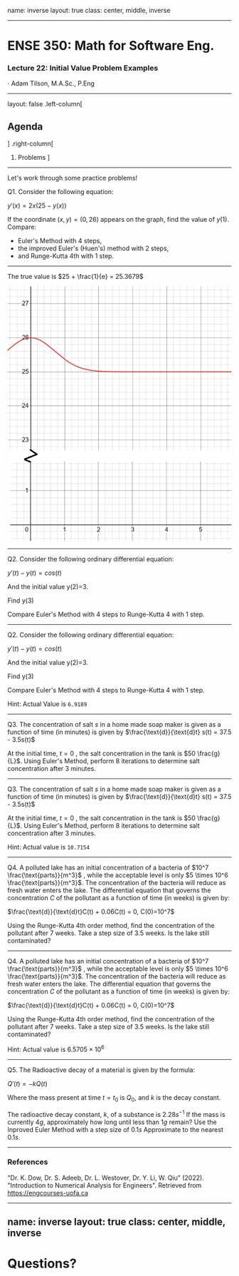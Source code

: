 name: inverse
layout: true
class: center, middle, inverse

---

# ENSE 350: Math for Software Eng.

### Lecture 22: Initial Value Problem Examples

$\cdot$ Adam Tilson, M.A.Sc., P.Eng

---

layout: false
.left-column[
  ## Agenda
]
.right-column[
1. Problems
]
---
Let's work through some practice problems!

Q1. Consider the following equation:

$y'(x)=2x(25-y(x))$

If the coordinate $(x,y) = (0, 26)$ appears on the graph, find the value of $y(1)$. Compare: 
- Euler's Method with 4 steps, 
- the improved Euler's (Huen's) method with 2 steps, 
- and Runge-Kutta 4th with 1 step.

---

The true value is $25 + \frac{1}{e} = 25.3679$

![](actual.png)

---

Q2. Consider the following ordinary differential equation:

$y'(t) - y(t) = cos(t)$

And the initial value y(2)=3.

Find y(3)

Compare Euler's Method with 4 steps to Runge-Kutta 4 with 1 step.

---

Q2. Consider the following ordinary differential equation:

$y'(t) - y(t) = cos(t)$

And the initial value y(2)=3.

Find y(3)

Compare Euler's Method with 4 steps to Runge-Kutta 4 with 1 step.

Hint: Actual Value is `6.9189`

---

Q3. The concentration of salt $s$ in a home made soap maker is given as a function of time (in minutes) is given by
$\frac{\text{d}}{\text{d}t} s(t) = 37.5 - 3.5s(t)$

At the initial time, $t=0$ , the salt concentration in the tank is $50 \frac{g}{L}$. Using Euler's Method, perform $8$ iterations to determine salt concentration after $3$ minutes.

---

Q3. The concentration of salt $s$ in a home made soap maker is given as a function of time (in minutes) is given by
$\frac{\text{d}}{\text{d}t} s(t) = 37.5 - 3.5s(t)$

At the initial time, $t=0$ , the salt concentration in the tank is $50 \frac{g}{L}$. Using Euler's Method, perform $8$ iterations to determine salt concentration after $3$ minutes.

Hint: Actual value is `10.7154`

---

Q4. A polluted lake has an initial concentration of a bacteria of $10^7 \frac{\text{parts}}{m^3}$ , while the acceptable level is only $5 \times 10^6 \frac{\text{parts}}{m^3}$. The concentration of the bacteria will reduce as fresh water enters the lake. The differential equation that governs the concentration $C$ of the pollutant as a function of time (in weeks) is given by:

$\frac{\text{d}}{\text{d}t}C(t) + 0.06C(t) = 0, C(0)=10^7$

Using the Runge-Kutta 4th order method, find the concentration of the pollutant after $7$ weeks. Take a step size of $3.5$ weeks. Is the lake still contaminated?

---

Q4. A polluted lake has an initial concentration of a bacteria of $10^7 \frac{\text{parts}}{m^3}$ , while the acceptable level is only $5 \times 10^6 \frac{\text{parts}}{m^3}$. The concentration of the bacteria will reduce as fresh water enters the lake. The differential equation that governs the concentration $C$ of the pollutant as a function of time (in weeks) is given by:

$\frac{\text{d}}{\text{d}t}C(t) + 0.06C(t) = 0, C(0)=10^7$

Using the Runge-Kutta 4th order method, find the concentration of the pollutant after $7$ weeks. Take a step size of $3.5$ weeks. Is the lake still contaminated?

Hint: Actual value is $6.5705 \times 10^6$

---

Q5. The Radioactive decay of a material is given by the formula:

$Q'(t)=-kQ(t)$

Where the mass present at time $t=t_0$ is $Q_0$, and $k$ is the decay constant. 

The radioactive decay constant, $k$, of a substance is $2.28 s^{-1}$ If the mass is currently $4g$, approximately how long until less than $1g$ remain? Use the Inproved Euler Method with a step size of $0.1 s$ Approximate to the nearest $0.1 s$.

---

### References

"Dr. K. Dow, Dr. S. Adeeb, Dr. L. Westover, Dr. Y. Li, W. Qiu" (2022). "Introduction to Numerical Analysis for Engineers". Retrieved from https://engcourses-uofa.ca 

---

name: inverse
layout: true
class: center, middle, inverse
---
# Questions?
